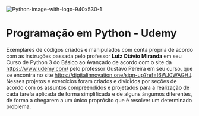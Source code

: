 ![Python-image-with-logo-940x530-1](https://user-images.githubusercontent.com/17755195/128422218-8bb6e95c-b5ac-441c-ae8b-56744d565d57.jpg)

# Programação em Python - Udemy

  Exemplares de códigos criados e manipulados com conta própria de acordo com as instruções passada pelo professor **Luiz Otávio Miranda** em seu Curso de Python 3 do Básico ao Avançado de acordo com o site da https://www.udemy.com/ pelo professor Gustavo Pereira em seu curso, que se encontra no site https://digitalinnovation.one/sign-up?ref=I6WJ0WAGHJ. 
  Nesses projetos e exercícios foram criados e divididos por seções de acordo com os assuntos compreendidos e projetados para a realização de cada tarefa aplicada de forma simplificada e de alguns ângumos diferentes, de forma a chegarem a um único proprósito que é resolver um determinado problema.

